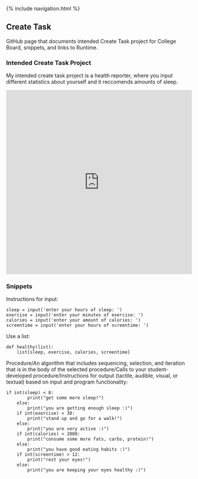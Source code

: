 {% include navigation.html %}
## Create Task

GitHub page that documents intended Create Task project for College Board, snippets, and links to Runtime.

### Intended Create Task Project

My intended create task project is a health reporter, where you input different statistics about yourself and it reccomends amounts of sleep. 

<iframe frameborder="0" width="100%" height="500px" src="https://replit.com/@zachye111/createtaskhealth?lite=true"></iframe>

### Snippets

Instructions for input:

```
sleep = input('enter your hours of sleep: ')
exercise = input('enter your minutes of exercise: ')
calories = input('enter your amount of calories: ')
screentime = input('enter your hours of screentime: ')
```

Use a list:

```
def healthy(list):
    list[sleep, exercise, calories, screentime]
```

Procedure/An algorithm that includes sequencing, selection, and iteration that is in the body of the selected procedure/Calls to your student-developed procedure/Instructions for output (tactile, audible, visual, or textual) based on input and program functionality:

```
if int(sleep) < 8:
        print("get some more sleep!")
    else:
        print("you are getting enough sleep :)")
    if int(exercise) < 30:
        print("stand up and go for a walk!")
    else:
        print("you are very active :)")
    if int(calories) < 2000:
        print("consume some more fats, carbs, protein!")
    else:
        print("you have good eating habits :)")
    if int(screentime) > 12:
        print("rest your eyes!")
    else:
        print("you are keeping your eyes healthy :)")
```
